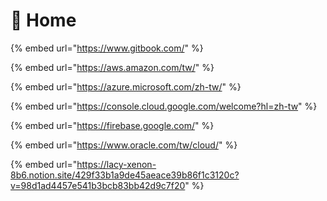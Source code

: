 # 🏡 Home

{% embed url="https://www.gitbook.com/" %}

{% embed url="https://aws.amazon.com/tw/" %}

{% embed url="https://azure.microsoft.com/zh-tw/" %}

{% embed url="https://console.cloud.google.com/welcome?hl=zh-tw" %}

{% embed url="https://firebase.google.com/" %}

{% embed url="https://www.oracle.com/tw/cloud/" %}

{% embed url="https://lacy-xenon-8b6.notion.site/429f33b1a9de45aeace39b86f1c3120c?v=98d1ad4457e541b3bcb83bb42d9c7f20" %}
